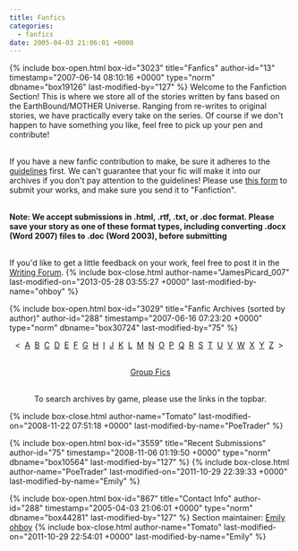 ```yaml
---
title: Fanfics
categories:
  - fanfics
date: 2005-04-03 21:06:01 +0000
---
```

{% include box-open.html box-id="3023" title="Fanfics" author-id="13" timestamp="2007-06-14 08:10:16 +0000" type="norm" dbname="box19126" last-modified-by="127" %}
Welcome to the Fanfiction Section! This is where we store all of the stories written by fans based on the EarthBound/MOTHER Universe. Ranging from re-writes to original stories, we have practically every take on the series. Of course if we don't happen to have something you like, feel free to pick up your pen and contribute!<br /><br />

If you have a new fanfic contribution to make, be sure it adheres to the <a href="/fanfics/guidelines.php">guidelines</a> first. We can't guarantee that your fic will make it into our archives if you don't pay attention to the guidelines! Please use <a href="/submit/">this form</a> to submit your works, and make sure you send it to "Fanfiction".<br /><br />

<b>Note: We accept submissions in .html, .rtf, .txt, or .doc format. Please save your story as one of these format types, including converting .docx (Word 2007) files to .doc (Word 2003), before submitting</b><br /><br />

If you'd like to get a little feedback on your work, feel free to post it in the <a href="http://forum.starmen.net/forum/Fan/Writing">Writing Forum</a>.
{% include box-close.html author-name="JamesPicard_007" last-modified-on="2013-05-28 03:55:27 +0000" last-modified-by-name="ohboy" %}

{% include box-open.html box-id="3029" title="Fanfic Archives (sorted by author)" author-id="288" timestamp="2007-06-16 07:23:20 +0000" type="norm" dbname="box30724" last-modified-by="75" %}
<center>&lt;&nbsp;
<a href="/fanfics/archives/index.php?ret=nothing&box44103FirstLetter=A&box20318FirstLetter=A">A</a>&nbsp;
<a href="/fanfics/archives/index.php?ret=nothing&box44103FirstLetter=A&box20318FirstLetter=B">B</a>&nbsp;
<a href="/fanfics/archives/index.php?ret=nothing&box44103FirstLetter=A&box20318FirstLetter=C">C</a>&nbsp;
<a href="/fanfics/archives/index.php?ret=nothing&box44103FirstLetter=A&box20318FirstLetter=D">D</a>&nbsp;
<a href="/fanfics/archives/index.php?ret=nothing&box44103FirstLetter=A&box20318FirstLetter=E">E</a>&nbsp;
<a href="/fanfics/archives/index.php?ret=nothing&box44103FirstLetter=A&box20318FirstLetter=F">F</a>&nbsp;
<a href="/fanfics/archives/index.php?ret=nothing&box44103FirstLetter=A&box20318FirstLetter=G">G</a>&nbsp;
<a href="/fanfics/archives/index.php?ret=nothing&box44103FirstLetter=A&box20318FirstLetter=H">H</a>&nbsp;
<a href="/fanfics/archives/index.php?ret=nothing&box44103FirstLetter=A&box20318FirstLetter=I">I</a>&nbsp;
<a href="/fanfics/archives/index.php?ret=nothing&box44103FirstLetter=A&box20318FirstLetter=J">J</a>&nbsp;
<a href="/fanfics/archives/index.php?ret=nothing&box44103FirstLetter=A&box20318FirstLetter=K">K</a>&nbsp;
<a href="/fanfics/archives/index.php?ret=nothing&box44103FirstLetter=A&box20318FirstLetter=L">L</a>&nbsp;
<a href="/fanfics/archives/index.php?ret=nothing&box44103FirstLetter=A&box20318FirstLetter=M">M</a>&nbsp;
<a href="/fanfics/archives/index.php?ret=nothing&box44103FirstLetter=A&box20318FirstLetter=N">N</a>&nbsp;
<a href="/fanfics/archives/index.php?ret=nothing&box44103FirstLetter=A&box20318FirstLetter=O">O</a>&nbsp;
<a href="/fanfics/archives/index.php?ret=nothing&box44103FirstLetter=A&box20318FirstLetter=P">P</a>&nbsp;
<a href="/fanfics/archives/index.php?ret=nothing&box44103FirstLetter=A&box20318FirstLetter=Q">Q</a>&nbsp;
<a href="/fanfics/archives/index.php?ret=nothing&box44103FirstLetter=A&box20318FirstLetter=R">R</a>&nbsp;
<a href="/fanfics/archives/index.php?ret=nothing&box44103FirstLetter=A&box20318FirstLetter=S">S</a>&nbsp;
<a href="/fanfics/archives/index.php?ret=nothing&box44103FirstLetter=A&box20318FirstLetter=T">T</a>&nbsp;
<a href="/fanfics/archives/index.php?ret=nothing&box44103FirstLetter=A&box20318FirstLetter=U">U</a>&nbsp;
<a href="/fanfics/archives/index.php?ret=nothing&box44103FirstLetter=A&box20318FirstLetter=V">V</a>&nbsp;
<a href="/fanfics/archives/index.php?ret=nothing&box44103FirstLetter=A&box20318FirstLetter=W">W</a>&nbsp;
<a href="/fanfics/archives/index.php?ret=nothing&box44103FirstLetter=A&box20318FirstLetter=X">X</a>&nbsp;
<a href="/fanfics/archives/index.php?ret=nothing&box44103FirstLetter=A&box20318FirstLetter=Y">Y</a>&nbsp;
<a href="/fanfics/archives/index.php?ret=nothing&box44103FirstLetter=A&box20318FirstLetter=Z">Z</a>&nbsp;
&gt;&nbsp;<br /><br />

<a href="/fanfics/archives/group.php">Group Fics</a><br /><br />

To search archives by game, please use the links in the topbar.</center>
{% include box-close.html author-name="Tomato" last-modified-on="2008-11-22 07:51:18 +0000" last-modified-by-name="PoeTrader" %}

{% include box-open.html box-id="3559" title="Recent Submissions" author-id="75" timestamp="2008-11-06 01:19:50 +0000" type="norm" dbname="box10564" last-modified-by="127" %}
<navigator section="date" display="no" group="Fanfics" quantity="6" /><displaytor mode="list" />
{% include box-close.html author-name="PoeTrader" last-modified-on="2011-10-29 22:39:33 +0000" last-modified-by-name="Emily" %}

{% include box-open.html box-id="867" title="Contact Info" author-id="288" timestamp="2005-04-03 21:06:01 +0000" type="norm" dbname="box44281" last-modified-by="127" %}
<table1 />
 Section maintainer:
<table2 />
<a href="http://forum.starmen.net/members/Emily"> Emily</a><br/>
<a href="http://forum.starmen.net/members/ohboy"> ohboy</a>
<table3 />
{% include box-close.html author-name="Tomato" last-modified-on="2011-10-29 22:54:01 +0000" last-modified-by-name="Emily" %}
